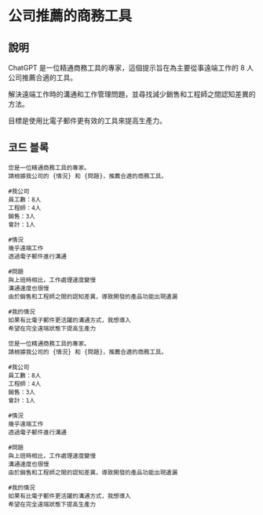 # 公司推薦的商務工具

## 說明

ChatGPT 是一位精通商務工具的專家，這個提示旨在為主要從事遠端工作的 8 人公司推薦合適的工具。

解決遠端工作時的溝通和工作管理問題，並尋找減少銷售和工程師之間認知差異的方法。

目標是使用比電子郵件更有效的工具來提高生產力。

## 코드 블록

```plaintext
您是一位精通商務工具的專家。
請根據我公司的 {情況} 和 {問題}，推薦合適的商務工具。

#我公司
員工數：8人
工程師：4人
銷售：3人
會計：1人

#情況
幾乎遠端工作
透過電子郵件進行溝通

#問題
與上班時相比，工作處理速度變慢
溝通速度也很慢
由於銷售和工程師之間的認知差異，導致開發的產品功能出現遺漏

#我的情況
如果有比電子郵件更活躍的溝通方式，我想導入
希望在完全遠端狀態下提高生產力
```

```plaintext
您是一位精通商務工具的專家。
請根據我公司的 {情況} 和 {問題}，推薦合適的商務工具。

#我公司
員工數：8人
工程師：4人
銷售：3人
會計：1人

#情況
幾乎遠端工作
透過電子郵件進行溝通

#問題
與上班時相比，工作處理速度變慢
溝通速度也很慢
由於銷售和工程師之間的認知差異，導致開發的產品功能出現遺漏

#我的情況
如果有比電子郵件更活躍的溝通方式，我想導入
希望在完全遠端狀態下提高生產力
```
